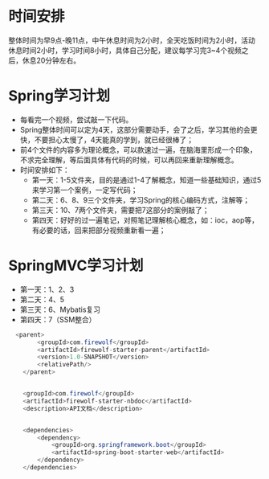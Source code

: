 # 时间安排

整体时间为早9点-晚11点，中午休息时间为2小时，全天吃饭时间为2小时，活动休息时间2小时，学习时间8小时，具体自己分配，建议每学习完3~4个视频之后，休息20分钟左右。



# Spring学习计划

- 每看完一个视频，尝试敲一下代码。
- Spring整体时间可以定为4天，这部分需要动手，会了之后，学习其他的会更快，不要担心太慢了，4天能真的学到，就已经很棒了；
- 前4个文件的内容多为理论概念，可以款速过一遍，在脑海里形成一个印象，不求完全理解，等后面具体有代码的时候，可以再回来重新理解概念。
- 时间安排如下：
  - 第一天：1-5文件夹，目的是通过1-4了解概念，知道一些基础知识，通过5来学习第一个案例，一定写代码；
  - 第二天：6、8、9三个文件夹，学习Spring的核心编码方式，注解等；
  - 第三天：10、7两个文件夹，需要把7这部分的案例敲了；
  - 第四天：好好的过一遍笔记，对照笔记理解核心概念，如：ioc，aop等，有必要的话，回来把部分视频重新看一遍；



# SpringMVC学习计划

- 第一天：1、2、3
- 第二天：4、5
- 第三天：6、Mybatis复习
- 第四天：7（SSM整合）







```java
  <parent>
        <groupId>com.firewolf</groupId>
        <artifactId>firewolf-starter-parent</artifactId>
        <version>1.0-SNAPSHOT</version>
        <relativePath/>
    </parent>


    <groupId>com.firewolf</groupId>
    <artifactId>firewolf-starter-nbdoc</artifactId>
    <description>API文档</description>


    <dependencies>
        <dependency>
            <groupId>org.springframework.boot</groupId>
            <artifactId>spring-boot-starter-web</artifactId>
        </dependency>
    </dependencies>
```


